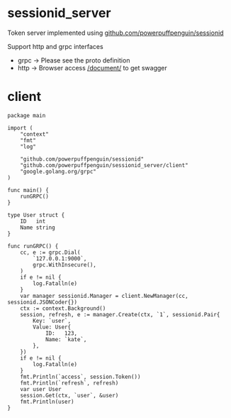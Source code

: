# sessionid_server

Token server implemented using [github.com/powerpuffpenguin/sessionid](https://github.com/powerpuffpenguin/sessionid)

Support http and grpc interfaces

* grpc -> Please see the proto definition
* http -> Browser access [/document/](https://app.swaggerhub.com/apis-docs/zuiwuchang/sessionid_server/1.0.0) to get swagger

# client

```
package main

import (
	"context"
	"fmt"
	"log"

	"github.com/powerpuffpenguin/sessionid"
	"github.com/powerpuffpenguin/sessionid_server/client"
	"google.golang.org/grpc"
)

func main() {
	runGRPC()
}

type User struct {
	ID   int
	Name string
}

func runGRPC() {
	cc, e := grpc.Dial(
		`127.0.0.1:9000`,
		grpc.WithInsecure(),
	)
	if e != nil {
		log.Fatalln(e)
	}
	var manager sessionid.Manager = client.NewManager(cc, sessionid.JSONCoder{})
	ctx := context.Background()
	session, refresh, e := manager.Create(ctx, `1`, sessionid.Pair{
		Key: `user`,
		Value: User{
			ID:   123,
			Name: `kate`,
		},
	})
	if e != nil {
		log.Fatalln(e)
	}
	fmt.Println(`access`, session.Token())
	fmt.Println(`refresh`, refresh)
	var user User
	session.Get(ctx, `user`, &user)
	fmt.Println(user)
}
```